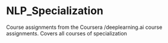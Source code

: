 # NLP_Specialization
Course assignments from the Coursera /deeplearning.ai course assignments.  Covers all courses of specialization
